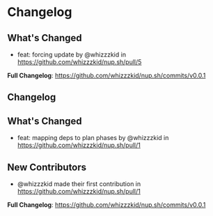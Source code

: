 # Changelog

## What's Changed
* feat: forcing update by @whizzzkid in https://github.com/whizzzkid/nup.sh/pull/5


**Full Changelog**: https://github.com/whizzzkid/nup.sh/commits/v0.0.1

## Changelog

## What's Changed
* feat: mapping deps to plan phases by @whizzzkid in https://github.com/whizzzkid/nup.sh/pull/1

## New Contributors
* @whizzzkid made their first contribution in https://github.com/whizzzkid/nup.sh/pull/1

**Full Changelog**: https://github.com/whizzzkid/nup.sh/commits/v0.0.1
